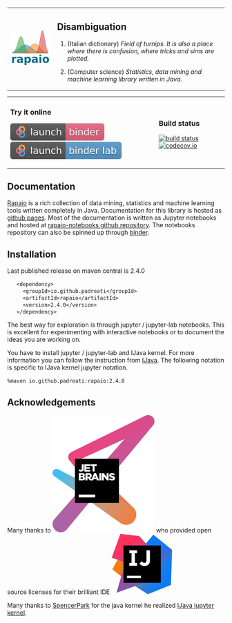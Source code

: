 
<table style="border: none">
<tr><td>

![rapaio logo](./docs/logo/logo-medium.png)
</td>
<td>

## Disambiguation

1.  (Italian dictionary) *Field of turnips. It is also a place 
where there is confusion, where tricks and sims are plotted.*

2.  (Computer science) *Statistics, data mining and machine learning 
library written in Java.*
</td>
</tr>
</table>
<table style="border: none">
<tr><td>

### Try it online
 
[![Launch rapaio with IJava binder jupyter](images/launch-binder.svg)](https://mybinder.org/v2/gh/padreati/rapaio-notebooks/master) 
[![Launch rapaio with IJava binder jupyter lab](images/launch-binder-lab.svg)](https://mybinder.org/v2/gh/padreati/rapaio-notebooks/master?urlpath=lab)
</td>
<td>

### Build status

[![build status](https://travis-ci.org/padreati/rapaio.svg?branch=master)](https://travis-ci.org/padreati/rapaio)
[![codecov.io](https://codecov.io/github/padreati/rapaio/coverage.svg?branch=master)](https://codecov.io/github/padreati/rapaio?branch=master)
</td>
</tr>
</table>

## Documentation

[Rapaio](https://padreati.github.io/rapaio/) is a rich collection of data mining, statistics and machine learning tools
written completely in Java. Documentation for this library is hosted as [github pages](https://padreati.github.io/rapaio/).
Most of the documentation is written as Jupyter notebooks and hosted at 
[rapaio-notebooks github repository](https://github.com/padreati/rapaio-notebooks). The notebooks repository can also be 
spinned up through [binder]().

## Installation

Last published release on maven central is 2.4.0

       <dependency>
         <groupId>io.github.padreati</groupId>
         <artifactId>rapaio</artifactId>
         <version>2.4.0</version>
       </dependency>

The best way for exploration is through jupyter / jupyter-lab notebooks. 
This is excellent for experimenting with interactive notebooks or 
to document the ideas you are working on. 

You have to install jupyter / jupyter-lab and IJava kernel. For more information
you can follow the instruction from 
[IJava](https://github.com/SpencerPark/IJava#installing). The following 
notation is specific to IJava kernel jupyter notation. 

    %maven io.github.padreati:rapaio:2.4.0  

## Acknowledgements

Many thanks to 
[![JetBrains](images/jetbrains-variant-3_logos/jetbrains-variant-3.svg)](https://www.jetbrains.com/?from=rapaio) 
who provided open source licenses for their brilliant IDE 
[![a](images/intellij-idea_logos/logo.svg)](https://www.jetbrains.com/?from=rapaio)
 
Many thanks to [SpencerPark](https://github.com/SpencerPark) for the java kernel he realized 
[IJava jupyter kernel](https://github.com/SpencerPark/IJava).

